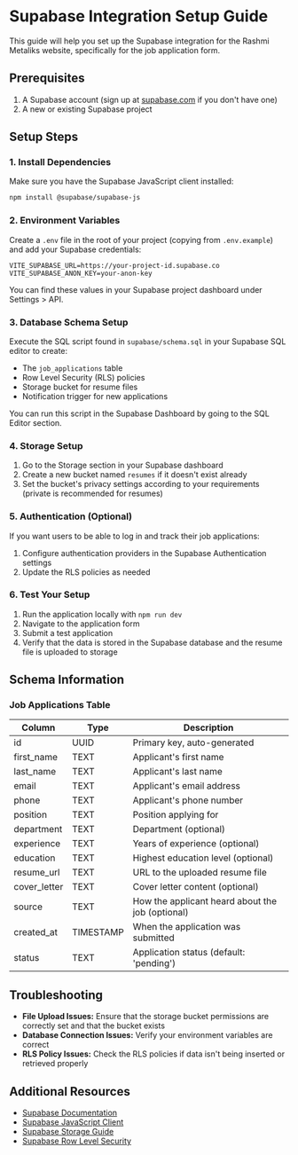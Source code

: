 # Supabase Integration Setup Guide

This guide will help you set up the Supabase integration for the Rashmi Metaliks website, specifically for the job application form.

## Prerequisites

1. A Supabase account (sign up at [supabase.com](https://supabase.com) if you don't have one)
2. A new or existing Supabase project

## Setup Steps

### 1. Install Dependencies

Make sure you have the Supabase JavaScript client installed:

```bash
npm install @supabase/supabase-js
```

### 2. Environment Variables

Create a `.env` file in the root of your project (copying from `.env.example`) and add your Supabase credentials:

```
VITE_SUPABASE_URL=https://your-project-id.supabase.co
VITE_SUPABASE_ANON_KEY=your-anon-key
```

You can find these values in your Supabase project dashboard under Settings > API.

### 3. Database Schema Setup

Execute the SQL script found in `supabase/schema.sql` in your Supabase SQL editor to create:

- The `job_applications` table
- Row Level Security (RLS) policies
- Storage bucket for resume files
- Notification trigger for new applications

You can run this script in the Supabase Dashboard by going to the SQL Editor section.

### 4. Storage Setup

1. Go to the Storage section in your Supabase dashboard
2. Create a new bucket named `resumes` if it doesn't exist already
3. Set the bucket's privacy settings according to your requirements (private is recommended for resumes)

### 5. Authentication (Optional)

If you want users to be able to log in and track their job applications:

1. Configure authentication providers in the Supabase Authentication settings
2. Update the RLS policies as needed

### 6. Test Your Setup

1. Run the application locally with `npm run dev`
2. Navigate to the application form
3. Submit a test application
4. Verify that the data is stored in the Supabase database and the resume file is uploaded to storage

## Schema Information

### Job Applications Table

| Column | Type | Description |
|--------|------|-------------|
| id | UUID | Primary key, auto-generated |
| first_name | TEXT | Applicant's first name |
| last_name | TEXT | Applicant's last name |
| email | TEXT | Applicant's email address |
| phone | TEXT | Applicant's phone number |
| position | TEXT | Position applying for |
| department | TEXT | Department (optional) |
| experience | TEXT | Years of experience (optional) |
| education | TEXT | Highest education level (optional) |
| resume_url | TEXT | URL to the uploaded resume file |
| cover_letter | TEXT | Cover letter content (optional) |
| source | TEXT | How the applicant heard about the job (optional) |
| created_at | TIMESTAMP | When the application was submitted |
| status | TEXT | Application status (default: 'pending') |

## Troubleshooting

- **File Upload Issues:** Ensure that the storage bucket permissions are correctly set and that the bucket exists
- **Database Connection Issues:** Verify your environment variables are correct
- **RLS Policy Issues:** Check the RLS policies if data isn't being inserted or retrieved properly

## Additional Resources

- [Supabase Documentation](https://supabase.com/docs)
- [Supabase JavaScript Client](https://supabase.com/docs/reference/javascript/introduction)
- [Supabase Storage Guide](https://supabase.com/docs/guides/storage)
- [Supabase Row Level Security](https://supabase.com/docs/guides/auth/row-level-security) 